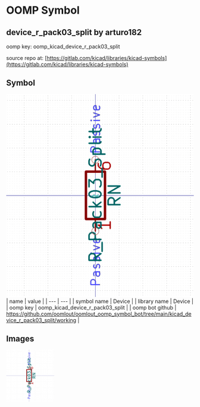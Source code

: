 # OOMP Symbol  
## device_r_pack03_split  by arturo182  
  
oomp key: oomp_kicad_device_r_pack03_split  
  
source repo at: [https://gitlab.com/kicad/libraries/kicad-symbols](https://gitlab.com/kicad/libraries/kicad-symbols)  
## Symbol  
  
[![working.png](working_600.png)](working.png)  
| name | value | 
| --- | --- | 
| symbol name | Device | 
| library name | Device | 
| oomp key | oomp_kicad_device_r_pack03_split | 
| oomp bot github | https://github.com/oomlout/oomlout_oomp_symbol_bot/tree/main/kicad_device_r_pack03_split/working | 
## Images  
  
[![working.png](working_140.png)](working.png)  
